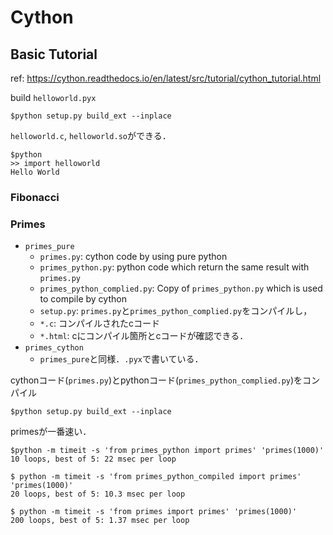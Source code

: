 # Cython
## Basic Tutorial
ref: https://cython.readthedocs.io/en/latest/src/tutorial/cython_tutorial.html

build `helloworld.pyx`
```
$python setup.py build_ext --inplace
```
`helloworld.c`, `helloworld.so`ができる．

```
$python
>> import helloworld
Hello World
```

### Fibonacci

### Primes
- `primes_pure`
    - `primes.py`: cython code by using pure python
    - `primes_python.py`: python code which return the same result with `primes.py`
    - `primes_python_complied.py`: Copy of `primes_python.py` which is used to compile by cython
    - `setup.py`: `primes.py`と`primes_python_complied.py`をコンパイルし，
    - `*.c`: コンパイルされたcコード
    - `*.html`: cにコンパイル箇所とcコードが確認できる．
- `primes_cython`
    - `primes_pure`と同様．`.pyx`で書いている．

cythonコード(`primes.py`)とpythonコード(`primes_python_complied.py`)をコンパイル
```
$python setup.py build_ext --inplace
```

primesが一番速い．
```
$python -m timeit -s 'from primes_python import primes' 'primes(1000)'
10 loops, best of 5: 22 msec per loop

$ python -m timeit -s 'from primes_python_compiled import primes' 'primes(1000)'
20 loops, best of 5: 10.3 msec per loop

$ python -m timeit -s 'from primes import primes' 'primes(1000)'
200 loops, best of 5: 1.37 msec per loop
```